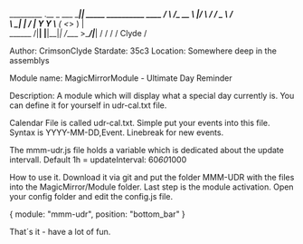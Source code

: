 _________        .__
\_   ___ \_______|__| _____   __________   ____
/    \  \/\_  __ \  |/     \ /  ___/  _ \ /    \
\     \____|  | \/  |  Y Y  \\___ (  <_> )   |  \
 \______  /|__|  |__|__|_|  /____  >____/|___|  /
        \/                \/     \/  Clyde    \/

Author: CrimsonClyde
Stardate: 35c3
Location: Somewhere deep in the assemblys

Module name: MagicMirrorModule - Ultimate Day Reminder

Description:
A module which will display what a special day currently is.
You can define it for yourself in udr-cal.txt file.

Calendar File is called udr-cal.txt. Simple put your events into this file.
Syntax is YYYY-MM-DD,Event.
Linebreak for new events.

The mmm-udr.js file holds a variable which is dedicated about the update intervall.
Default 1h = updateInterval: 60*60*1000

How to use it.
Download it via git and put the folder MMM-UDR with the files into the
MagicMirror/Module folder. Last step is the module activation. Open your
config folder and edit the config.js file.

{
  module: "mmm-udr",
  position: "bottom_bar"
}

That´s it - have a lot of fun.
